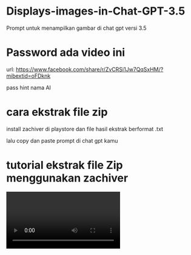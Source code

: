 # Displays-images-in-Chat-GPT-3.5
Prompt untuk menampilkan gambar di chat gpt versi 3.5

# Password ada video ini
url: https://www.facebook.com/share/r/ZvCRSi1Jw7QqSxHM/?mibextid=oFDknk

pass hint nama AI

# cara ekstrak file zip

install zachiver di playstore
dan file hasil ekstrak berformat .txt

lalu copy dan paste prompt di chat gpt kamu

# tutorial ekstrak file Zip menggunakan zachiver

![tutorial](https://github.com/lahadiyani/Displays-images-in-Chat-GPT-3.5/blob/main/Screenrecording_20240305_133159.mp4)

